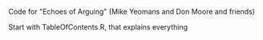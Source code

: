 Code for "Echoes of Arguing" (Mike Yeomans and Don Moore and friends)

Start with TableOfContents.R, that explains everything
